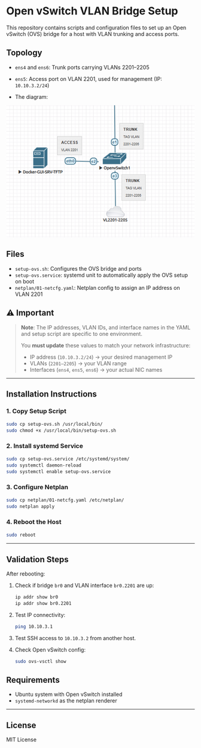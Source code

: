 # Open vSwitch VLAN Bridge Setup

This repository contains scripts and configuration files to set up an Open vSwitch (OVS) bridge for a host with VLAN trunking and access ports.

## Topology

- `ens4` and `ens6`: Trunk ports carrying VLANs 2201–2205
- `ens5`: Access port on VLAN 2201, used for management (IP: `10.10.3.2/24`)

- The diagram:

![diagram](images/diagram.png)

## Files

- `setup-ovs.sh`: Configures the OVS bridge and ports
- `setup-ovs.service`: systemd unit to automatically apply the OVS setup on boot
- `netplan/01-netcfg.yaml`: Netplan config to assign an IP address on VLAN 2201

## ⚠️ Important

> **Note**: The IP addresses, VLAN IDs, and interface names in the YAML and setup script are specific to one environment.
>
> You **must update** these values to match your network infrastructure:
>
> - IP address (`10.10.3.2/24`) → your desired management IP
> - VLANs (`2201–2205`) → your VLAN range
> - Interfaces (`ens4`, `ens5`, `ens6`) → your actual NIC names

---

## Installation Instructions

### 1. Copy Setup Script

```bash
sudo cp setup-ovs.sh /usr/local/bin/
sudo chmod +x /usr/local/bin/setup-ovs.sh
```

### 2. Install systemd Service

```bash
sudo cp setup-ovs.service /etc/systemd/system/
sudo systemctl daemon-reload
sudo systemctl enable setup-ovs.service
```

### 3. Configure Netplan

```bash
sudo cp netplan/01-netcfg.yaml /etc/netplan/
sudo netplan apply
```

### 4. Reboot the Host

```bash
sudo reboot
```

---

## Validation Steps

After rebooting:

1. Check if bridge `br0` and VLAN interface `br0.2201` are up:
   ```bash
   ip addr show br0
   ip addr show br0.2201
   ```

2. Test IP connectivity:
   ```bash
   ping 10.10.3.1
   ```

3. Test SSH access to `10.10.3.2` from another host.

4. Check Open vSwitch config:
   ```bash
   sudo ovs-vsctl show
   ```

## Requirements

- Ubuntu system with Open vSwitch installed
- `systemd-networkd` as the netplan renderer

---

## License

MIT License
